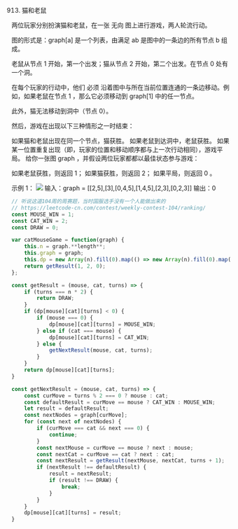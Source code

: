 913. 猫和老鼠

两位玩家分别扮演猫和老鼠，在一张 无向 图上进行游戏，两人轮流行动。

图的形式是：graph[a] 是一个列表，由满足 ab 是图中的一条边的所有节点 b 组成。

老鼠从节点 1 开始，第一个出发；猫从节点 2 开始，第二个出发。在节点 0 处有一个洞。

在每个玩家的行动中，他们 必须 沿着图中与所在当前位置连通的一条边移动。例如，如果老鼠在节点 1 ，那么它必须移动到 graph[1] 中的任一节点。

此外，猫无法移动到洞中（节点 0）。

然后，游戏在出现以下三种情形之一时结束：

如果猫和老鼠出现在同一个节点，猫获胜。
如果老鼠到达洞中，老鼠获胜。
如果某一位置重复出现（即，玩家的位置和移动顺序都与上一次行动相同），游戏平局。
给你一张图 graph ，并假设两位玩家都都以最佳状态参与游戏：

如果老鼠获胜，则返回 1；
如果猫获胜，则返回 2；
如果平局，则返回 0 。

示例 1：
![](https://assets.leetcode.com/uploads/2020/11/17/cat1.jpg)
输入：graph = [[2,5],[3],[0,4,5],[1,4,5],[2,3],[0,2,3]]
输出：0

```js
// 听说这道104周的周赛题，当时国服选手没有一个人能做出来的
// https://leetcode-cn.com/contest/weekly-contest-104/ranking/
const MOUSE_WIN = 1;
const CAT_WIN = 2;
const DRAW = 0;

var catMouseGame = function(graph) {
    this.n = graph.**length**;
    this.graph = graph;
    this.dp = new Array(n).fill(0).map(() => new Array(n).fill(0).map(() => new Array(n * 2).fill(-1)));
    return getResult(1, 2, 0);
};

const getResult = (mouse, cat, turns) => {
    if (turns === n * 2) {
        return DRAW;
    }
    if (dp[mouse][cat][turns] < 0) {
        if (mouse === 0) {
            dp[mouse][cat][turns] = MOUSE_WIN;
        } else if (cat === mouse) {
            dp[mouse][cat][turns] = CAT_WIN;
        } else {
            getNextResult(mouse, cat, turns);
        }
    }
    return dp[mouse][cat][turns];
}

const getNextResult = (mouse, cat, turns) => {
    const curMove = turns % 2 === 0 ? mouse : cat;
    const defaultResult = curMove == mouse ? CAT_WIN : MOUSE_WIN;
    let result = defaultResult;
    const nextNodes = graph[curMove];
    for (const next of nextNodes) {
        if (curMove === cat && next === 0) {
            continue;
        }
        const nextMouse = curMove == mouse ? next : mouse;
        const nextCat = curMove == cat ? next : cat;
        const nextResult = getResult(nextMouse, nextCat, turns + 1);
        if (nextResult !== defaultResult) {
            result = nextResult;
            if (result !== DRAW) {
                break;
            }
        }
    }
    dp[mouse][cat][turns] = result;
}
```
